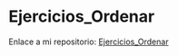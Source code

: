 # Ejercicios_Ordenar

Enlace a mi repositorio: [Ejercicios_Ordenar](https://github.com/Xavitheforce/Ejercicios_Ordenar)
